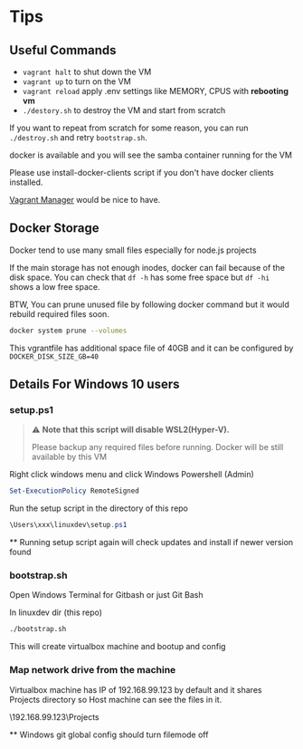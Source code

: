 <!---
title: Tips
date: 2021-09-26
--->

# Tips

## Useful Commands

- `vagrant halt` to shut down the VM
- `vagrant up` to turn on the VM
- `vagrant reload` apply .env settings like MEMORY, CPUS with **rebooting vm**
- `./destory.sh` to destroy the VM and start from scratch

If you want to repeat from scratch for some reason, you can run `./destroy.sh` and retry `bootstrap.sh`.

docker is available and you will see the samba container running for the VM

Please use install-docker-clients script if you don't have docker clients installed.

[Vagrant Manager](https://www.vagrantmanager.com/) would be nice to have. 

## Docker Storage

Docker tend to use many small files especially for node.js projects

If the main storage has not enough inodes, docker can fail because of the disk space.
You can check that `df -h` has some free space but `df -hi` shows a low free space.

BTW, You can prune unused file by following docker command but it would rebuild required files soon.

```bash
docker system prune --volumes
```

This vgrantfile has additional space file of 40GB and it can be configured by `DOCKER_DISK_SIZE_GB=40`

## Details For Windows 10 users


### setup.ps1

> :warning: **Note that this script will disable WSL2(Hyper-V).**
>
> Please backup any required files before running. Docker will be still available by this VM

Right click windows menu and click Windows Powershell (Admin)

```powershell
Set-ExecutionPolicy RemoteSigned
```

Run the setup script in the directory of this repo

```powershell
\Users\xxx\linuxdev\setup.ps1
```

** Running setup script again will check updates and install if newer version found

### bootstrap.sh

Open Windows Terminal for Gitbash or just Git Bash

In linuxdev dir (this repo)

```bash
./bootstrap.sh
```

This will create virtualbox machine and bootup and config

### Map network drive from the machine

Virtualbox machine has IP of 192.168.99.123 by default
and it shares Projects directory so Host machine can see the files in it.

\\192.168.99.123\Projects

** Windows git global config should turn filemode off

    
